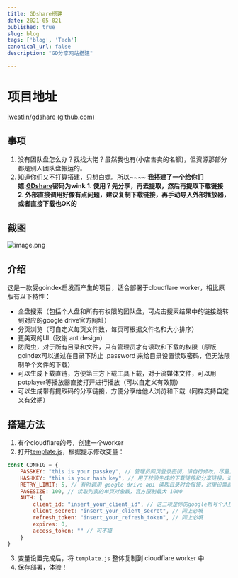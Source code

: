 ```yaml
---
title: GDshare搭建
date: 2021-05-021
published: true
slug: blog
tags: ['blog', 'Tech']
canonical_url: false
description: "GD分享网站搭建"

---
```

# 项目地址

[iwestlin/gdshare (github.com)](https://github.com/iwestlin/gdshare)

## 事项

1. 没有团队盘怎么办？找找大佬？虽然我也有(小店售卖的名额)，但资源那部分都是别人团队盘搬运的。
2. 知道你们又不打算搭建，只想白嫖。所以~~~~
   **我搭建了一个给你们嫖:[GDshare](https://gdshare.xxr99.workers.dev/)密码为wink**
   **1. 使用？先分享，再去提取，然后再提取下载链接**
   **2. 外部直接调用好像有点问题，建议复制下载链接，再手动导入外部播放器，或者直接下载也OK的**

## 截图

![image.png](https://b3logfile.com/file/2021/07/image-ec247bb7.png)

## 介绍

这是一款受goindex启发而产生的项目，适合部署于cloudflare worker，相比原版有以下特性：

- 全盘搜索（包括个人盘和所有有权限的团队盘，可点击搜索结果中的链接跳转到对应的google drive官方网址）
- 分页浏览（可自定义每页文件数，每页可根据文件名和大小排序）
- 更美观的UI（致谢 ant design）
- 防爬虫，对于所有目录和文件，只有管理员才有读取和下载的权限（原版goindex可以通过在目录下防止 .password 来给目录设置读取密码，但无法限制单个文件的下载）
- 可以生成下载直链，方便第三方下载工具下载，对于流媒体文件，可以用potplayer等播放器直接打开进行播放（可以自定义有效期）
- 可以生成带有提取码的分享链接，方便分享给他人浏览和下载（同样支持自定义有效期）

## 搭建方法

1. 有个cloudflare的号，创建一个worker
2. 打开[template.js](./template.js)，根据提示修改变量：

```javascript
const CONFIG = {
    PASSKEY: "this is your passkey", // 管理员网页登录密钥，请自行修改，尽量复杂
    HASHKEY: "this is your hash key", // 用于校验生成的下载链接和分享链接，请自行修改，尽量复杂。修改后之前生成的下载和分享链接都会失效
    RETRY_LIMIT: 5, // 有时调用 google drive api 读取目录时会报错，这里设置最多允许重试的次数
    PAGESIZE: 100, // 读取列表的单页对象数，官方限制最大 1000
    AUTH: {
        client_id: "insert_your_client_id", // 这三项是你的google帐号个人授权信息，和goindex相同
        client_secret: "insert_your_client_secret", // 同上必填
        refresh_token: "insert_your_refresh_token", // 同上必填
        expires: 0,
        access_token: "" // 可不填
    }
}
```

3. 变量设置完成后，将 `template.js` 整体复制到 cloudflare worker 中
4. 保存部署，体验！
